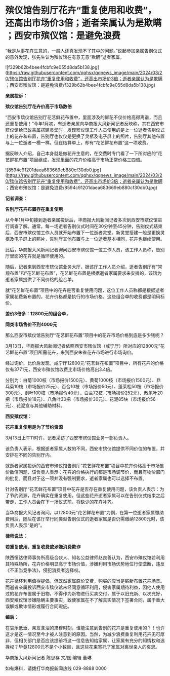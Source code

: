 # 殡仪馆告别厅花卉“重复使用和收费”，还高出市场价3倍；逝者亲属认为是欺瞒 ；西安市殡仪馆：是避免浪费

“我是从事花卉生意的，一般人还真发现不了其中的问题。”说起参加亲属告别仪式的意外发现，张先生认为殡仪馆在有意无意“欺瞒”逝者家属。

![f329b62b4bee4fcbfc9e055d8da5b138.jpg](https://raw.githubusercontent.com/qqhsx/qqnews_image/main/2024/03/20/殡仪馆告别厅花卉“重复使用和收费”，还高出市场价3倍；逝者亲属认为是欺瞒 ；西安市殡仪馆：是避免浪费/f329b62b4bee4fcbfc9e055d8da5b138.jpg)

**亲属投诉：**

**殡仪馆告别厅花卉价高于市场数倍**

“西安市殡仪馆告别厅花艺鲜花布置中，里面涉及的鲜花不仅价格高得离谱，而且还重复使用！”今年1月初，有逝者亲属向华商报大风新闻记者反映称，其在西安市殡仪馆给已故亲属搭建灵堂时，发现殡仪馆工作人员使用的是上一位逝者告别仪式上的花卉和布置，告别厅也仅仅是更换了灵柩及电子屏上的照片，告别厅其他布置与上一位逝者一模一样。但在结算单上，却有“花艺鲜花布置”这一项收费。

据反映人介绍，自己本身就是做花卉生意的，在交费时专门看了一下所对应的“花艺鲜花布置”项目组成，发现里面的花卉价格高于市场正常价格三四倍。

![8594c91201daea683669eb880cf30db0.jpg](https://raw.githubusercontent.com/qqhsx/qqnews_image/main/2024/03/20/殡仪馆告别厅花卉“重复使用和收费”，还高出市场价3倍；逝者亲属认为是欺瞒 ；西安市殡仪馆：是避免浪费/8594c91201daea683669eb880cf30db0.jpg)

**记者调查：**

**告别厅花卉布置存在重复使用**

从今年1月中旬接到逝者亲属投诉后，华商报大风新闻记者多次到西安市殡仪馆进行调查了解。通常，每一场逝者告别仪式时间在30分钟至45分钟，告别仪式结束后，西安市殡仪馆工作人员就开始布置下一位逝者灵堂。新灵堂搭建一般是更换灵柩及电子屏上的照片，告别厅其他布置与上一位逝者基本相同，花卉也继续使用。

此后，华商报大风新闻记者询问西安市殡仪馆一位工作人员，该工作人员称，告别厅里面的花卉就是循环使用的。

随后，记者来到西安市殡仪馆业务大厅，据该厅工作人员介绍，逝者告别厅有“常规布置”和“花艺鲜花布置”，花艺鲜花布置是根据逝者家属要求来安排的，该馆为逝者家属提供了不同价格的组合单。

就“花艺鲜花布置”项目中的花卉是否重复使用问题，这位工作人员称都是根据逝者家属花费新布置的，花卉价格都是执行的市场价格，这些组合单的收费都是明码标价。

**差价3倍多：12800元的组合单，**

**同类市场售价不到4000元**

那么西安市殡仪馆告别厅“花艺鲜花布置”项目中的花卉市场价格到底是多少钱呢？

3月13日，华商报大风新闻记者依照西安市殡仪馆（咸宁厅）所对应的12800元“花艺鲜花布置”项目所需花卉，来到西安朱雀花卉市场进行市场询价。

经过询价、比价后发现，咸宁厅12800元“花艺鲜花布置”项目中，所有花卉的价格仅有3771元，西安市殡仪馆收费比市场价格高出3.4倍。

分别为：白菊1000枝（市场报价1500元）、黄菊1000枝（市场报价1500元）、乒乓菊10枝（市场报价25元）、百合10枝（市场报价50元）、蓬莱松50枝（市场报价300元）、剑叶100枝（市场报价40元）、白兰72枝（市场报价252元）、散尾叶20把（市场报价18元）、八角叶30把（市场报价30元）、花泥85块（市场报价56元）、花泥盒与其他辅助材料。

**西安殡仪馆：**

**花卉重复使用是为了节约资源**

3月13日上午11时许，记者采访了西安市殡仪馆业务一部负责人。

该负责人表示，根据逝者家属人数的不同，西安市殡仪馆提供不同价位的布置，并安排在不同的告别厅内。

就逝者家属投诉的西安市殡仪馆告别厅“花艺鲜花布置”项目中花卉价格高于市场售价数倍问题，该负责人表示：花卉的价格执行的都是市场调节价，而且有物价部门的批复。而且对于这一项并没有强制要求，逝者家属也可以选择不布置。

针对告别厅“花艺鲜花布置”项目中花卉是否存在重复使用问题，该负责人表示：为了节约资源，花卉确实在重复使用，但这些花卉逝者家属可以在告别仪式结束之后带走，工作人员会在下一场仪式前，将缺少的花卉补齐。

当华商报大风记者询问，以12800元“花艺鲜花布置”为例，在第一位逝者家属缴纳费用后，随后在该厅举行同类型告别仪式的逝者家属是否仍需缴纳12800元时，该负责人表示“是的”。

**律师说法：**

**若重复使用、重复收费或涉嫌消费欺诈**

陕西恒达律师事务所高级合伙人、知名公益律师赵良善认为，西安市殡仪馆若利用其特殊场所，花卉价格明显高于市场价值，涉嫌利用市场优势地位行使垄断，违反《不正当竞争法》，侵犯消费者选择权。

花卉循环利用值得提倡，但既然家属原价交费，购买的应当是崭新布置花卉场景。而逝者亲属投诉西安市殡仪馆未经同意循环利用，侵害家属期待利益，因他人使用过的花卉布置属于旧物，不得作为新物进行买卖交付，属于以旧充新、以次充好，西安殡仪馆涉嫌隐瞒主要事实，致使家属在不了解真实情况下签署合同，属于重大误解或欺诈情形或履行合同瑕疵。

**编后：**

在哀乐低垂、亲友含泪的肃穆时刻，谁能注意到告别的花卉是重复使用的？！也许这才是这一情况至今才被人注意到的原因。当然，为减少浪费重复利用花卉无可厚非，但相关部门是否应该提前将这一信息告知给家属，让家属有充分的知情权和选择权？毕竟12800元不是个小数目，且这些花束寄托了家属对离世亲人的哀思。

华商报大风新闻记者 陈思存 文/图 编辑 董琳

如有爆料，请拨打华商报新闻热线 029-8888 0000

